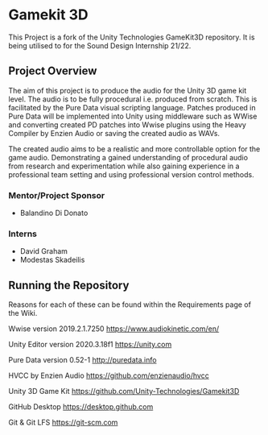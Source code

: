 # Gamekit 3D

This Project is a fork of the Unity Technologies GameKit3D repository. It is being utilised to for the Sound Design Internship 21/22.

## Project Overview
The aim of this project is to produce the audio for the Unity 3D game kit level. The audio is to be fully procedural i.e. produced from scratch. This is facilitated by the Pure Data visual scripting language. Patches produced in Pure Data will be implemented into Unity using middleware such as WWise and converting created PD patches into Wwise plugins using the Heavy Compiler by Enzien Audio or saving the created audio as WAVs.

The created audio aims to be a realistic and more controllable option for the game audio. Demonstrating a gained understanding of procedural audio from research and experimentation while also gaining experience in a professional team setting and using professional version control methods.

### Mentor/Project Sponsor
 - Balandino Di Donato 

### Interns 
 - David Graham
 - Modestas Skadeilis 

## Running the Repository 
Reasons for each of these can be found within the Requirements page of the Wiki. <p>
Wwise version 2019.2.1.7250
https://www.audiokinetic.com/en/

Unity Editor version 2020.3.18f1
https://unity.com

Pure Data version 0.52-1
http://puredata.info

HVCC by Enzien Audio
https://github.com/enzienaudio/hvcc

Unity 3D Game Kit
https://github.com/Unity-Technologies/Gamekit3D

GitHub Desktop
https://desktop.github.com

Git & Git LFS
https://git-scm.com
